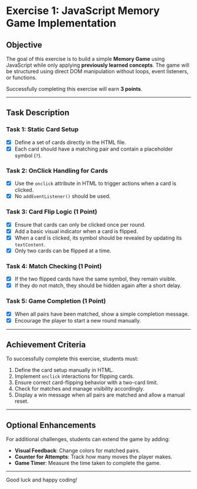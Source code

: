 # Exercise 1: JavaScript Memory Game Implementation

## **Objective**
The goal of this exercise is to build a simple **Memory Game** using JavaScript while only applying **previously learned concepts**. The game will be structured using direct DOM manipulation without loops, event listeners, or functions.

Successfully completing this exercise will earn **3 points**.

---

## **Task Description**

### **Task 1: Static Card Setup**
- [x] Define a set of cards directly in the HTML file.
- [x] Each card should have a matching pair and contain a placeholder symbol (`?`).

### **Task 2: OnClick Handling for Cards**
- [x] Use the `onclick` attribute in HTML to trigger actions when a card is clicked.
- [x] No `addEventListener()` should be used.

### **Task 3: Card Flip Logic (1 Point)**
- [x] Ensure that cards can only be clicked once per round.
- [x] Add a basic visual indicator when a card is flipped.
- [x] When a card is clicked, its symbol should be revealed by updating its `textContent`.
- [x] Only two cards can be flipped at a time.

### **Task 4: Match Checking (1 Point)**
- [x] If the two flipped cards have the same symbol, they remain visible.
- [x] If they do not match, they should be hidden again after a short delay.

### **Task 5: Game Completion (1 Point)**
- [x] When all pairs have been matched, show a simple completion message.
- [x] Encourage the player to start a new round manually.

---

## **Achievement Criteria**
To successfully complete this exercise, students must:
1. Define the card setup manually in HTML.
2. Implement `onclick` interactions for flipping cards.
3. Ensure correct card-flipping behavior with a two-card limit.
4. Check for matches and manage visibility accordingly.
5. Display a win message when all pairs are matched and allow a manual reset.

---

## **Optional Enhancements**
For additional challenges, students can extend the game by adding:
- **Visual Feedback**: Change colors for matched pairs.
- **Counter for Attempts**: Track how many moves the player makes.
- **Game Timer**: Measure the time taken to complete the game.

---

Good luck and happy coding!
